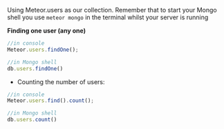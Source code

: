 Using Meteor.users as our collection.
Remember that to start your Mongo shell you use `meteor mongo` in the terminal whilst your server is running

**Finding one user (any one)**
```javascript
//in console
Meteor.users.findOne();

//in Mongo shell
db.users.findOne()
```

* Counting the number of users:
```javascript
//in console
Meteor.users.find().count();

//in Mongo shell
db.users.count()
```
